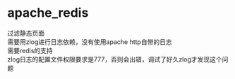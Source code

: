 apache_redis
============
过滤静态页面<br/>
需要用zlog进行日志依赖，没有使用apache http自带的日志<br/>
需要redis的支持<br/>
zlog日志的配置文件权限要求是777，否则会出错，调试了好久zlog才发现这个问题<br/>
